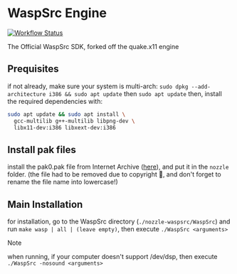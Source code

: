 # WaspSrc Engine

[![Workflow Status](https://img.shields.io/github/actions/workflow/status/Nozzle-Software/nozzle-waspsrc/makeconfig.yml?style=for-the-badge&color=B4B4EF&labelColor=302D41&logo=https://raw.githubusercontent.com/Nozzle-Software/nozzle-waspsrc/master/res/quake-logo.png&logoColor=D9E0EE)](https://github.com/Nozzle-Software/nozzle-waspsrc/actions)

The Official WaspSrc SDK, forked off the quake.x11 engine

## Prequisites
if not already, make sure your system is multi-arch: `sudo dpkg --add-architecture i386 && sudo apt update` then `sudo apt update`
then, install the required dependencies with:
```bash
sudo apt update && sudo apt install \
  gcc-multilib g++-multilib libpng-dev \
  libx11-dev:i386 libxext-dev:i386
```

## Install pak files
install the pak0.pak file from Internet Archive ([here](https://archive.org/download/quake-shareware-pak/PAK0.PAK)), and put it in the `nozzle` folder. (the file had to be removed due to copyright 💾, and don't forget to rename the file name into lowercase!)

## Main Installation
for installation, go to the WaspSrc directory (`./nozzle-waspsrc/WaspSrc`) and run `make wasp | all | (leave empty)`, then execute `./WaspSrc <arguments>`

> [!NOTE]
> when running, if your computer doesn't support /dev/dsp, then execute `./WaspSrc -nosound <arguments>`

